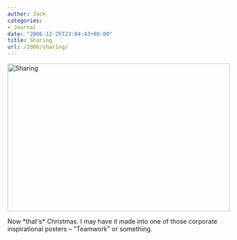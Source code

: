```yaml
---
author: Jack
categories:
- Journal
date: "2006-12-25T23:04:43+00:00"
title: Sharing
url: /2006/sharing/
---
```


[<img src="https://farm1.static.flickr.com/142/332809299_b8ff999f4c.jpg" width="500" height="332" alt="Sharing" />][1] 

Now \*that's\* Christmas. I may have it made into one of those corporate inspirational posters &#8211; "Teamwork" or something.

 [1]: http://www.flickr.com/photos/jbaty/332809299/ "Photo Sharing"